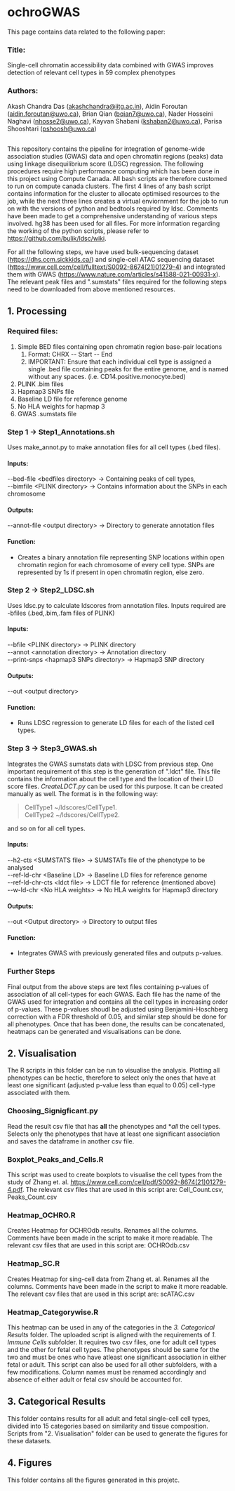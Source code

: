 # ochroGWAS
This page contains data related to the following paper:
### Title:
Single-cell chromatin accessibility data combined with GWAS improves detection of relevant cell types in 59 complex phenotypes
### Authors:
Akash Chandra Das (akashchandra@iitg.ac.in), Aidin Foroutan (aidin.foroutan@uwo.ca), Brian Qian (bqian7@uwo.ca), Nader Hosseini Naghavi (nhosse2@uwo.ca), Kayvan Shabani (kshaban2@uwo.ca), Parisa Shooshtari (pshoosh@uwo.ca)

##
This repository contains the pipeline for integration of genome-wide association studies (GWAS) data and open chromatin regions (peaks) data using linkage disequilibrium score (LDSC) regression. The following procedures require high performance computing which has been done in this project using Compute Canada. All bash scripts are therefore customed to run on compute canada clusters. The first 4 lines of any bash script contains information for the cluster to allocate optimised resources to the job, while the next three lines creates a virtual enviornment for the job to run on with the versions of python and bedtools required by ldsc. Comments have been made to get a comprehensive understanding of various steps involved. hg38 has been used for all files. For more information regarding the working of the python scripts, please refer to https://github.com/bulik/ldsc/wiki. 

For all the following steps, we have used bulk-sequencing dataset (https://dhs.ccm.sickkids.ca/) and single-cell ATAC sequencing dataset (https://www.cell.com/cell/fulltext/S0092-8674(21)01279-4) and integrated them with GWAS (https://www.nature.com/articles/s41588-021-00931-x). The relevant peak files and ".sumstats" files required for the following steps need to be downloaded from above mentioned resources.


## 1. Processing
### Required files:
<ol>
  <li> Simple BED files containing open chromatin region base-pair locations
    <ol>
      <li> Format: CHRX -- Start -- End </li>
      <li> IMPORTANT: Ensure that each individual cell type is assigned a single .bed file containing peaks for the entire genome, and is named without any spaces. (i.e. CD14.positive.monocyte.bed) </li>
    </ol>
  </li>
  <li> PLINK .bim files </li>
  <li> Hapmap3 SNPs file </li>
  <li> Baseline LD file for reference genome </li>
  <li> No HLA weights for hapmap 3 </li>
  <li> GWAS .sumstats file </li>
</ol>


### Step 1 &#8594; Step1_Annotations.sh

Uses make_annot.py to make annotation files for all cell types (.bed files).

#### Inputs: 
--bed-file \<bedfiles directory\> &#8594; Containing peaks of cell types,<br />
--bimfile \<PLINK directory\>     &#8594; Contains information about the SNPs in each chromosome<br />

#### Outputs:
--annot-file \<output directory\> &#8594; Directory to generate annotation files

#### Function:
- Creates a binary annotation file representing SNP locations within open chromatin region for each chromosome of every cell type. SNPs are represented by 1s if present in open chromatin region, else zero. 

### Step 2 &#8594; Step2_LDSC.sh

Uses ldsc.py to calculate ldscores from annotation files. Inputs required are -bfiles (.bed,.bim,.fam files of PLINK)

#### Inputs:
--bfile \<PLINK directory\>               &#8594; PLINK directory<br />
--annot \<annotation directory\>          &#8594; Annotation directory<br />
--print-snps \<hapmap3 SNPs directory\>   &#8594; Hapmap3 SNP directory<br />

#### Outputs:
--out \<output directory\>

#### Function:
- Runs LDSC regression to generate LD files for each of the listed cell types. 


### Step 3 &#8594; Step3_GWAS.sh

Integrates the GWAS sumstats data with LDSC from previous step. One important requirement of this step is the generation of ".ldct" file. This file contains the information about the cell type and the location of their LD score files. *CreateLDCT.py* can be used for this purpose. It can be created manually as well. The format is in the following way: 

>CellType1      ~/ldscores/CellType1.<br />
>CellType2      ~/ldscores/CellType2.<br />

and so on for all cell types.

#### Inputs:
--h2-cts \<SUMSTATS file\>          &#8594; SUMSTATs file of the phenotype to be analysed<br />
--ref-ld-chr \<Baseline LD\>        &#8594; Baseline LD files for reference genome<br />
--ref-ld-chr-cts \<ldct file\>      &#8594; LDCT file for reference (mentioned above)<br />
--w-ld-chr  \<No HLA weights\>      &#8594; No HLA weights for Hapmap3 directory<br />

#### Outputs:
--out \<Output directory\>          &#8594; Directory to output files

#### Function:
- Integrates GWAS with previously generated files and outputs p-values. 

### Further Steps

Final output from the above steps are text files containing p-values of association of all cell-types for each GWAS. Each file has the name of the GWAS used for integration and contains all the cell types in increasing order of p-values. These p-values shoudl be adjusted using Benjamini-Hoschberg correction with a FDR threshold of 0.05, and similar step should be done for all phenotypes. Once that has been done, the results can be concatenated, heatmaps can be generated and visualisations can be done.

## 2. Visualisation

The R scripts in this folder can be run to visualise the analysis. Plotting all phenotypes can be hectic, therefore to select only the ones that have at least one significant (adjusted p-value less than equal to 0.05) cell-type associated with them. 

### Choosing_Signigficant.py

Read the result csv file that has **all** the phenotypes and **all* the cell types. Selects only the phenotypes that have at least one significant association and saves the dataframe in another csv file.

### Boxplot_Peaks_and_Cells.R

This script was used to create boxplots to visualise the cell types from the study of Zhang et. al. https://www.cell.com/cell/pdf/S0092-8674(21)01279-4.pdf. The relevant csv files that are used in this script are: Cell_Count.csv, Peaks_Count.csv

### Heatmap_OCHRO.R

Creates Heatmap for OCHROdb results. Renames all the columns. Comments have been made in the script to make it more readable. The relevant csv files that are used in this script are: OCHROdb.csv

### Heatmap_SC.R

Creates Heatmap for sing-cell data from Zhang et. al. Renames all the columns. Comments have been made in the script to make it more readable. The relevant csv files that are used in this script are: scATAC.csv

### Heatmap_Categorywise.R

This heatmap can be used in any of the categories in the *3. Categorical Results* folder. The uploaded script is aligned with the requirements of *1. Immune Cells* subfolder. It requires two csv files, one for adult cell types and the other for fetal cell types. The phenotypes should be same for the two and must be ones who have atleast one significant association in either fetal or adult. This script can also be used for all other subfolders, with a few modifications. Column names must be renamed accordingly and absence of either adult or fetal csv should be accounted for. 


## 3. Categorical Results

This folder contains results for all adult and fetal single-cell cell types, divided into 15 categories based on similarity and tissue composition. Scripts from "2. Visualisation" folder can be used to generate the figures for these datasets.


## 4. Figures
This folder contains all the figures generated in this projetc.
